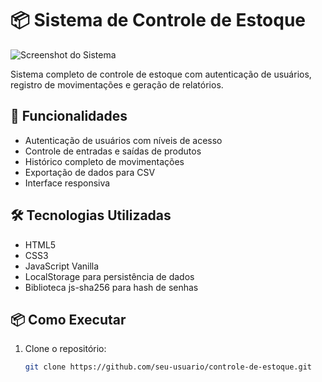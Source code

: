 # 📦 Sistema de Controle de Estoque

![Screenshot do Sistema](screenshots/screenshot.png)

Sistema completo de controle de estoque com autenticação de usuários, registro de movimentações e geração de relatórios.

## 🚀 Funcionalidades

- Autenticação de usuários com níveis de acesso
- Controle de entradas e saídas de produtos
- Histórico completo de movimentações
- Exportação de dados para CSV
- Interface responsiva

## 🛠 Tecnologias Utilizadas

- HTML5
- CSS3
- JavaScript Vanilla
- LocalStorage para persistência de dados
- Biblioteca js-sha256 para hash de senhas

## 📦 Como Executar

1. Clone o repositório:
   ```bash
   git clone https://github.com/seu-usuario/controle-de-estoque.git